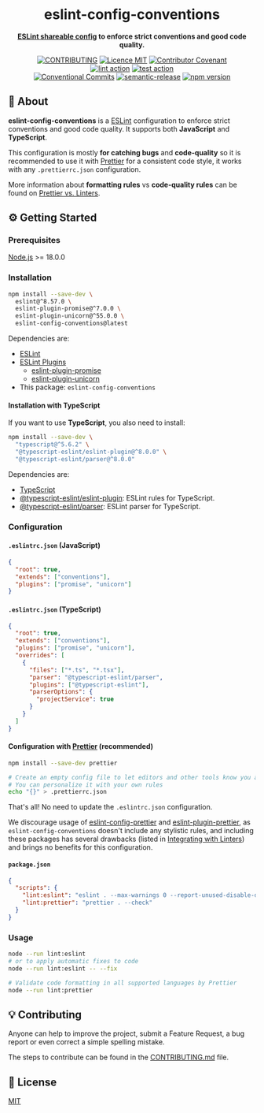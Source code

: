 <h1 align="center">eslint-config-conventions</h1>

<p align="center">
  <strong><a href="https://eslint.org/docs/developer-guide/shareable-configs">ESLint shareable config</a> to enforce strict conventions and good code quality.</strong>
</p>

<p align="center">
  <a href="./CONTRIBUTING.md"><img src="https://img.shields.io/badge/PRs-welcome-brightgreen.svg?style=flat" alt="CONTRIBUTING" /></a>
  <a href="./LICENSE"><img src="https://img.shields.io/badge/licence-MIT-blue.svg" alt="Licence MIT"/></a>
  <a href="./CODE_OF_CONDUCT.md"><img src="https://img.shields.io/badge/Contributor%20Covenant-v2.0%20adopted-ff69b4.svg" alt="Contributor Covenant" /></a>
  <br />
  <a href="https://github.com/theoludwig/eslint-config-conventions/actions/workflows/lint.yml"><img src="https://github.com/theoludwig/eslint-config-conventions/actions/workflows/lint.yml/badge.svg?branch=develop" alt="lint action" /></a>
  <a href="https://github.com/theoludwig/eslint-config-conventions/actions/workflows/test.yml"><img src="https://github.com/theoludwig/eslint-config-conventions/actions/workflows/test.yml/badge.svg?branch=develop" alt="test action" /></a>
  <br />
  <a href="https://conventionalcommits.org"><img src="https://img.shields.io/badge/Conventional%20Commits-1.0.0-yellow.svg" alt="Conventional Commits" /></a>
  <a href="https://github.com/semantic-release/semantic-release"><img src="https://img.shields.io/badge/%20%20%F0%9F%93%A6%F0%9F%9A%80-semantic--release-e10079.svg" alt="semantic-release" /></a>
  <a href="https://www.npmjs.com/package/eslint-config-conventions"><img src="https://img.shields.io/npm/v/eslint-config-conventions.svg" alt="npm version"></a>
</p>

## 📜 About

**eslint-config-conventions** is a [ESLint](https://eslint.org) configuration to enforce strict conventions and good code quality. It supports both **JavaScript** and **TypeScript**.

This configuration is mostly **for catching bugs** and **code-quality** so it is recommended to use it with [Prettier](https://prettier.io/) for a consistent code style, it works with any `.prettierrc.json` configuration.

More information about **formatting rules** vs **code-quality rules** can be found on [Prettier vs. Linters](https://prettier.io/docs/en/comparison.html).

## ⚙️ Getting Started

### Prerequisites

[Node.js](https://nodejs.org/) >= 18.0.0

### Installation

```sh
npm install --save-dev \
  eslint@^8.57.0 \
  eslint-plugin-promise@^7.0.0 \
  eslint-plugin-unicorn@^55.0.0 \
  eslint-config-conventions@latest
```

Dependencies are:

- [ESLint](https://github.com/eslint/eslint)
- [ESLint Plugins](https://eslint.org/docs/user-guide/configuring/plugins)
  - [eslint-plugin-promise](https://github.com/xjamundx/eslint-plugin-promise)
  - [eslint-plugin-unicorn](https://github.com/sindresorhus/eslint-plugin-unicorn)
- This package: `eslint-config-conventions`

#### Installation with TypeScript

If you want to use **TypeScript**, you also need to install:

```sh
npm install --save-dev \
  "typescript@^5.6.2" \
  "@typescript-eslint/eslint-plugin@^8.0.0" \
  "@typescript-eslint/parser@^8.0.0"
```

Dependencies are:

- [TypeScript](https://github.com/Microsoft/TypeScript)
- [@typescript-eslint/eslint-plugin](https://github.com/typescript-eslint/typescript-eslint): ESLint rules for TypeScript.
- [@typescript-eslint/parser](https://github.com/typescript-eslint/typescript-eslint): ESLint parser for TypeScript.

### Configuration

#### `.eslintrc.json` (JavaScript)

```json
{
  "root": true,
  "extends": ["conventions"],
  "plugins": ["promise", "unicorn"]
}
```

#### `.eslintrc.json` (TypeScript)

```json
{
  "root": true,
  "extends": ["conventions"],
  "plugins": ["promise", "unicorn"],
  "overrides": [
    {
      "files": ["*.ts", "*.tsx"],
      "parser": "@typescript-eslint/parser",
      "plugins": ["@typescript-eslint"],
      "parserOptions": {
        "projectService": true
      }
    }
  ]
}
```

#### Configuration with [Prettier](https://prettier.io/) (recommended)

```sh
npm install --save-dev prettier

# Create an empty config file to let editors and other tools know you are using Prettier
# You can personalize it with your own rules
echo "{}" > .prettierrc.json
```

That's all! No need to update the `.eslintrc.json` configuration.

We discourage usage of [eslint-config-prettier](https://github.com/prettier/eslint-config-prettier) and [eslint-plugin-prettier](https://github.com/prettier/eslint-plugin-prettier), as `eslint-config-conventions` doesn't include any stylistic rules, and including these packages has several drawbacks (listed in [Integrating with Linters](https://prettier.io/docs/en/integrating-with-linters.html)) and brings no benefits for this configuration.

#### `package.json`

```json
{
  "scripts": {
    "lint:eslint": "eslint . --max-warnings 0 --report-unused-disable-directives --ignore-path .gitignore",
    "lint:prettier": "prettier . --check"
  }
}
```

### Usage

```sh
node --run lint:eslint
# or to apply automatic fixes to code
node --run lint:eslint -- --fix

# Validate code formatting in all supported languages by Prettier
node --run lint:prettier
```

## 💡 Contributing

Anyone can help to improve the project, submit a Feature Request, a bug report or even correct a simple spelling mistake.

The steps to contribute can be found in the [CONTRIBUTING.md](./CONTRIBUTING.md) file.

## 📄 License

[MIT](./LICENSE)
